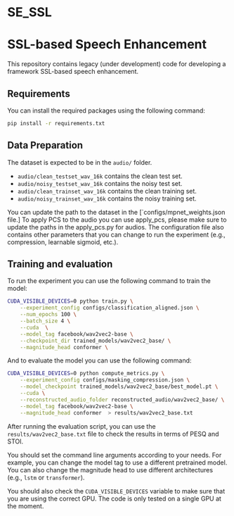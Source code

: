 # SE_SSL
# SSL-based Speech Enhancement 

This repository contains legacy (under development) code for developing a framework  SSL-based speech enhancement.

## Requirements

You can install the required packages using the following command:

```bash
pip install -r requirements.txt
```

## Data Preparation

The dataset is expected to be in the `audio/` folder. 
- `audio/clean_testset_wav_16k` contains the clean test set.
- `audio/noisy_testset_wav_16k` contains the noisy test set.
- `audio/clean_trainset_wav_16k` contains the clean training set.
- `audio/noisy_trainset_wav_16k` contains the noisy training set.

You can update the path to the dataset in the [`configs/mpnet_weights.json file.] To apply PCS to the audio you can use apply_pcs, please make sure to update the paths in the apply_pcs.py for audios.
The configuration file also contains other parameters that you can change to run the experiment (e.g., compression, learnable sigmoid, etc.).


## Training and evaluation

To run the experiment you can use the following command to train the model:

```bash
CUDA_VISIBLE_DEVICES=0 python train.py \
    --experiment_config configs/classification_aligned.json \
    --num_epochs 100 \
    --batch_size 4 \
    --cuda  \
    --model_tag facebook/wav2vec2-base \
    --checkpoint_dir trained_models/wav2vec2_base/ \
    --magnitude_head conformer \
```

And to evaluate the model you can use the following command:

```bash
CUDA_VISIBLE_DEVICES=0 python compute_metrics.py \
    --experiment_config configs/masking_compression.json \
    --model_checkpoint trained_models/wav2vec2_base/best_model.pt \
    --cuda \
    --reconstructed_audio_folder reconstructed_audio/wav2vec2_base/ \
    --model_tag facebook/wav2vec2-base \
    --magnitude_head conformer  > results/wav2vec2_base.txt
```

After running the evaluation script, you can use the `results/wav2vec2_base.txt` file to check the results in terms of PESQ and STOI.

You should set the command line arguments according to your needs. For example, you can change the model tag to use a different pretrained model. You can also change the magnitude head to use different architectures (e.g., `lstm` or `transformer`). 

You should also check the `CUDA_VISIBLE_DEVICES` variable to make sure that you are using the correct GPU. The code is only tested on a single GPU at the moment.


